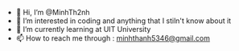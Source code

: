 - 👋 Hi, I’m @MinhTh2nh
- 👀 I’m interested in coding and anything that I stiln't know about it
- 🌱 I’m currently learning at UIT University
- 📫 How to reach me through : minhthanh5346@gmail.com

<!---
MinhTh2nh/MinhTh2nh is a ✨ special ✨ repository because its `README.md` (this file) appears on your GitHub profile.
You can click the Preview link to take a look at your changes.
--->
